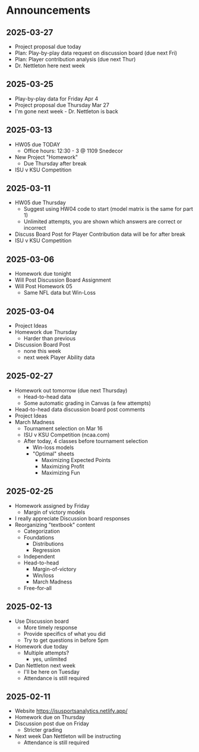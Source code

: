 # Announcements

## 2025-03-27

- Project proposal due today
- Plan: Play-by-play data request on discussion board (due next Fri)
- Plan: Player contribution analysis (due next Thur)
- Dr. Nettleton here next week

## 2025-03-25

- Play-by-play data for Friday Apr 4
- Project proposal due Thursday Mar 27
- I'm gone next week - Dr. Nettleton is back

## 2025-03-13

- HW05 due TODAY
  - Office hours: 12:30 - 3 @ 1109 Snedecor
- New Project "Homework"
  - Due Thursday after break
- ISU v KSU Competition

## 2025-03-11

- HW05 due Thursday
  - Suggest using HW04 code to start (model matrix is the same for part 1)
  - Unlimited attempts, you are shown which answers are correct or incorrect
- Discuss Board Post for Player Contribution data will be for after break
- ISU v KSU Competition


## 2025-03-06

- Homework due tonight
- Will Post Discussion Board Assignment
- Will Post Homework 05
  - Same NFL data but Win-Loss


## 2025-03-04

- Project Ideas
- Homework due Thursday
  - Harder than previous
- Discussion Board Post
  - none this week
  - next week Player Ability data

## 2025-02-27

- Homework out tomorrow (due next Thursday)
  - Head-to-head data
  - Some automatic grading in Canvas (a few attempts)
- Head-to-head data discussion board post comments
- Project Ideas
- March Madness
  - Tournament selection on Mar 16
  - ISU v KSU Competition (ncaa.com)
  - After today, 4 classes before tournament selection
    - Win-loss models
    - "Optimal" sheets
      - Maximizing Expected Points
      - Maximizing Profit
      - Maximizing Fun

## 2025-02-25

- Homework assigned by Friday
  - Margin of victory models
- I really appreciate Discussion board responses
- Reorganizing "textbook" content
  - Categorization
  - Foundations
    - Distributions
    - Regression
  - Independent
  - Head-to-head
    - Margin-of-victory
    - Win/loss
    - March Madness
  - Free-for-all

## 2025-02-13

- Use Discussion board
  - More timely response
  - Provide specifics of what you did
  - Try to get questions in before 5pm
- Homework due today
  - Multiple attempts?
    - yes, unlimited
- Dan Nettleton next week
  - I'll be here on Tuesday
  - Attendance is still required

## 2025-02-11

- Website https://isusportsanalytics.netlify.app/
- Homework due on Thursday
- Discussion post due on Friday
  - Stricter grading
- Next week Dan Nettleton will be instructing
  - Attendance is still required